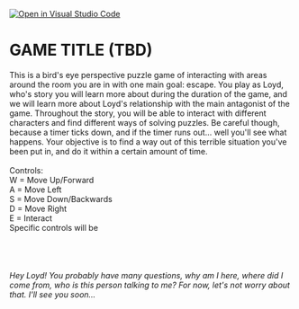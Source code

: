 [![Open in Visual Studio Code](https://classroom.github.com/assets/open-in-vscode-f059dc9a6f8d3a56e377f745f24479a46679e63a5d9fe6f495e02850cd0d8118.svg)](https://classroom.github.com/online_ide?assignment_repo_id=6695259&assignment_repo_type=AssignmentRepo)
# GAME TITLE (TBD)


This is a bird's eye perspective puzzle game of interacting with areas around the room you are in with one main goal: escape. You play as Loyd,
who's story you will learn more about during the duration of the game, and we will learn more about Loyd's relationship with the main
antagonist of the game. Throughout the story, you will be able to interact with different characters and find different ways of solving puzzles. Be careful though, because a timer ticks down, and if the timer runs out... well you'll see what happens. Your objective is to find a way out of this terrible situation you've been put in, and do it within a certain amount of time. 
<br />
<br /> Controls:<br />
W = Move Up/Forward <br />
A = Move Left <br />
S = Move Down/Backwards<br />
D = Move Right<br />
E = Interact<br />
Specific controls will be 
<br />
<br />
<br />
<br />
<br />
*Hey Loyd! You probably have many questions, why am I here, where did I come from, who is this person talking to me?
For now, let's not worry about that. I'll see you soon...*